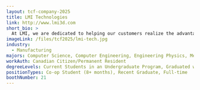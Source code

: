 ```yaml
---
layout: tcf-company-2025
title: LMI Technologies
link: http://www.lmi3d.com
short_bio: >
  At LMI, we are dedicated to helping our customers realize the advantages of the most innovative 3D vision technologies. Our high-performance, easily implemented, and cost-effective solutions are trusted throughout the world in even the most unforgiving applications. Our unique solutions not only enhance profitability and minimize time-to-market, they also help our customers stay ahead of their competition.
imageLink: /files/tcf2025/lmi-tech.jpg
industry:
  - Manufacturing
majors: Computer Science, Computer Engineering, Engineering Physics, Mechanical Engineering
workAuth: Canadian Citizen/Permanent Resident
degreeLevels: Current Students in an Undergraduate Program, Graduated with an Undergraduate Degree
positionTypes: Co-op Student (8+ months), Recent Graduate, Full-time
boothNumber: 21
---
```

